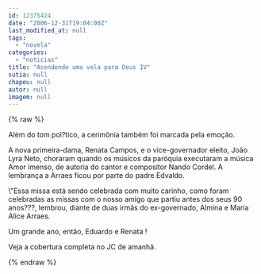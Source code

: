 ```yaml
---
id: 12375424
date: "2006-12-31T19:04:00Z"
last_modified_at: null
tags:
  - "novela"
categories:
  - "noticias"
title: "Acendendo uma vela para Deus IV"
sutia: null
chapeu: null
autor: null
imagem: null
---
```

{% raw %}
<p><P>Além do tom pol?tico, a cerimônia também foi marcada pela emoção. </P></p>
<p><P>A nova primeira-dama, Renata Campos, e o vice-governador eleito, João Lyra Neto, choraram quando os músicos da paróquia executaram a música Amor imenso, de autoria do cantor e compositor Nando Cordel. A lembrança a Arraes ficou por parte do padre Edvaldo. </P></p>
<p><P>\"Essa missa está sendo celebrada com muito carinho, como foram celebradas as missas com o nosso amigo que partiu antes dos seus 90 anos???, lembrou, diante de duas irmãs do ex-governado, Almina e Maria Alice Arraes.</P></p>
<p><P>Um grande ano, então, Eduardo e Renata !</P></p>
<p><P>Veja a cobertura completa no JC de amanhã.</P> </p>
{% endraw %}